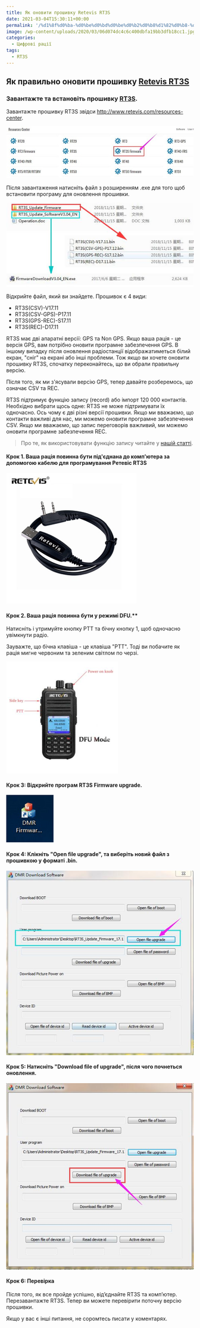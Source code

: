 ```yaml
---
title: Як оновити прошивку Retevis RT3S
date: 2021-03-04T15:30:11+00:00
permalink: '/%d1%8f%d0%ba-%d0%be%d0%bd%d0%be%d0%b2%d0%b8%d1%82%d0%b8-%d0%bf%d1%80%d0%be%d1%88%d0%b8%d0%b2%d0%ba%d1%83-retevis-rt3s/'
image: /wp-content/uploads/2020/03/06d074dc4c6c400dbfa19bb3dfb18cc1.jpg
categories:
  - Цифрові рації
tags:
  - RT3S
---
```

## Як правильно оновити прошивку [Retevis RT3S](https://retevis.com.ua/shop/retevis-rt3s/)
### Завантажте та встановіть прошивку [RT3S](https://retevis.com.ua/shop/retevis-rt3s/).

Завантажте прошивку RT3S звідси <http://www.retevis.com/resources-center>.

![RT3S оновити прошивку](/assets/images/rt3s_firmware.jpg)

Після завантаження натисніть файл з розширенням .exe для того щоб встановити програму для оновлення прошивки.

![Оновлення прошивки Retevis RT3S](/assets/images/rt3s_update_firmware.jpg)

Відкрийте файл, який ви знайдете. Прошивок є 4 види:

  * RT3S(CSV)-V17.11
  * RT3S(CSV-GPS)-P17.11
  * RT3S(GPS-REC)-S17.11
  * RT3S(REC)-D17.11

RT3S має дві апаратні версії: GPS та Non GPS. Якщо ваша рація - це версія GPS, вам потрібно оновити програмне забезпечення GPS. В іншому випадку після оновлення радіостанції відображатиметься білий екран, "сніг" на екрані або інші проблеми. Тож якщо ви хочете оновити прошивку RT3S, спочатку переконайтесь, що ви обрали правильну версію.

Після того, як ми з'ясували версію GPS, тепер давайте розберемось, що означає CSV та REC.

RT3S підтримує функцію запису (record) або імпорт 120 000 контактів. Необхідно вибрати щось одне: RT3S не може підтримувати їх одночасно. Ось чому є дві різні версії прошивки. Якщо ми вважаємо, що контакти важливі для нас, ми можемо оновити програмне забезпечення CSV. Якщо ми вважаємо, що запис переговорів важливий, ми можемо оновити програмне забезпечення REC.

> Про те, як використовувати функцію запису читайте у [нашій статті](https://retevis.com.ua/rt3s-%d1%8f%d0%ba-%d0%b7%d0%b0%d0%bf%d0%b8%d1%81%d0%b0%d1%82%d0%b8-%d0%bf%d0%b5%d1%80%d0%b5%d0%b3%d0%be%d0%b2%d0%be%d1%80%d0%b8/).

#### Крок 1. Ваша рація повинна бути під'єднана до комп'ютера за допомогою кабелю для програмування Ретевіс RT3S

![Кабель для програмування Retevis RT3S](/assets/images/Special-RETEVIS-USB-Programming-Cable-For-Retevis-RT3-RT8-RT3S-RT52-For-TYT-MD-380-MD.jpg_350x350.jpg)

#### Крок 2. Ваша рація повинна бути у режимі DFU.**

Натисніть і утримуйте кнопку PTT та бічну кнопку 1, щоб одночасно увімкнути радіо.

Зауважте, що бічна клавіша -  це клавіша "PTT". Тоді ви побачите як рація мигне червоним та зеленим світлом по черзі.

![Режим DFU Retevis RT3S](/assets/images/rt3s-DFU-mode.jpg)

#### Крок 3: Відкрийте програм RT3S Firmware upgrade.

![DRM firmware soft RT3S](/assets/images/dmr-firmware-icon.jpg)

#### Крок 4: Клікніть "Open file upgrade", та виберіть новий файл з прошивкою у форматі .bin.

![Open file upgrade RT3S](/assets/images/open-file-upgrade.jpg)

#### Крок 5: Натисніть "Download file of upgrade", після чого почнеться оновлення.

![Download file of upgrade RT3S](/assets/images/download-file-of-upgrade.jpg)

#### Крок 6: Перевірка

Після того, як все пройде успішно, від&#8217;єднайте RT3S та комп&#8217;ютер. Перезавантажте RT3S. Тепер ви можете перевірити поточну версію прошивки.

Якщо у вас є інші питання, не соромтесь писати у коментарях.
